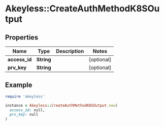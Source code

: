 # Akeyless::CreateAuthMethodK8SOutput

## Properties

| Name | Type | Description | Notes |
| ---- | ---- | ----------- | ----- |
| **access_id** | **String** |  | [optional] |
| **prv_key** | **String** |  | [optional] |

## Example

```ruby
require 'akeyless'

instance = Akeyless::CreateAuthMethodK8SOutput.new(
  access_id: null,
  prv_key: null
)
```

